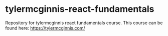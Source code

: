 # tylermcginnis-react-fundamentals
Repository for tylermcginnis react fundamentals course. This course can be found here: https://tylermcginnis.com/
